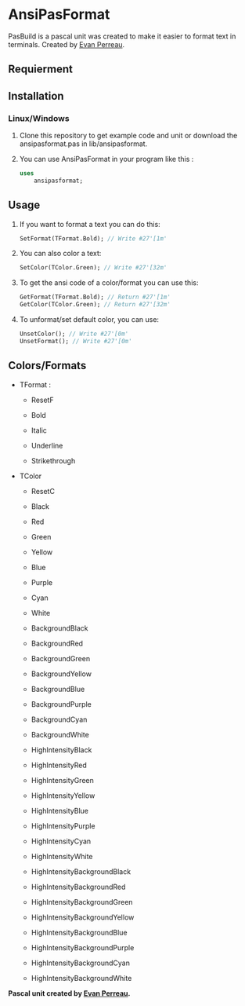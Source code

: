 # AnsiPasFormat

PasBuild is a pascal unit was created to make it easier to format text in terminals.
Created by [Evan Perreau](https://dev-boost.fr).

## Requierment

## Installation

### Linux/Windows

1. Clone this repository to get example code and unit or download the ansipasformat.pas in lib/ansipasformat.

2. You can use AnsiPasFormat in your program like this :
   
   ```pascal
   uses
       ansipasformat;
   ```

## Usage

1. If you want to format a text you can do this:
   
   ```pascal
   SetFormat(TFormat.Bold); // Write #27'[1m'
   ```

2. You can also color a text:
   
   ```pascal
   SetColor(TColor.Green); // Write #27'[32m'
   ```

3. To get the ansi code of a color/format you can use this:
   
   ```pascal
   GetFormat(TFormat.Bold); // Return #27'[1m'
   GetColor(TColor.Green); // Return #27'[32m'
   ```

4. To unformat/set default color, you can use:
   
   ```pascal
   UnsetColor(); // Write #27'[0m'
   UnsetFormat(); // Write #27'[0m'
   ```

## Colors/Formats

- TFormat :

  - ResetF
  
  - Bold
  
  - Italic
  
  - Underline
  
  - Strikethrough

- TColor

  - ResetC
  
  - Black 
  
  - Red
  
  - Green
  
  - Yellow
  
  - Blue
  
  - Purple
  
  - Cyan
  
  - White
  
  - BackgroundBlack
  
  - BackgroundRed
  
  - BackgroundGreen
  
  - BackgroundYellow
  
  - BackgroundBlue
  
  - BackgroundPurple
  
  - BackgroundCyan
  
  - BackgroundWhite
  
  - HighIntensityBlack
  
  - HighIntensityRed
  
  - HighIntensityGreen
  
  - HighIntensityYellow
  
  - HighIntensityBlue
  
  - HighIntensityPurple
  
  - HighIntensityCyan
  
  - HighIntensityWhite
  
  - HighIntensityBackgroundBlack
  
  - HighIntensityBackgroundRed
  
  - HighIntensityBackgroundGreen
  
  - HighIntensityBackgroundYellow
  
  - HighIntensityBackgroundBlue
  
  - HighIntensityBackgroundPurple
  
  - HighIntensityBackgroundCyan
  
  - HighIntensityBackgroundWhite
    
    

**Pascal unit created by [Evan Perreau](https://dev-boost.fr/).**
